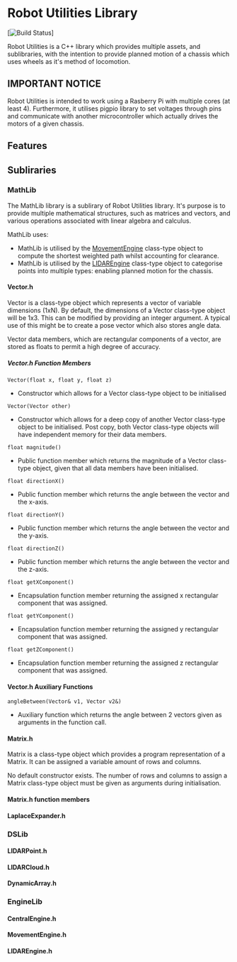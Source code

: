 # Robot Utilities Library

[![Build Status](fucked)]

Robot Utilities is a C++ library which provides multiple assets, and sublibraries, with the intention to provide planned motion of a chassis which uses wheels as it's method of locomotion.

## IMPORTANT NOTICE
Robot Utilities is intended to work using a Rasberry Pi with multiple cores (at least 4). Furthermore, it utilises pigpio library to set voltages through pins and communicate with another microcontroller which actually drives the motors of a given chassis.

## Features

## Subliraries

### MathLib
The MathLib library is a sublirary of Robot Utilities library. It's purpose is to provide multiple mathematical structures, such as matrices and vectors, and various operations associated with linear algebra and calculus. 

MathLib uses:
- MathLib is utilised by the [MovementEngine](####MovementEngine.h) class-type object to compute the shortest weighted path whilst accounting for clearance.
- MathLib is utilised by the [LIDAREngine](####LIDAREngine.h) class-type object to categorise points into multiple types: enabling planned motion for the chassis.

#### Vector.h
Vector is a class-type object which represents a vector of variable dimensions (1xN). By default, the dimensions of a Vector class-type object will be 1x3. This can be modified by providing an integer argument. A typical use of this might be to create a pose vector which also stores angle data.

Vector data members, which are rectangular components of a vector, are stored as floats to permit a high degree of accuracy.

##### Vector.h Function Members
`Vector(float x, float y, float z)`
- Constructor which allows for a Vector class-type object to be initialised

`Vector(Vector other)`
- Constructor which allows for a deep copy of another Vector class-type object to be initialised. Post copy, both Vector class-type objects will have independent memory for their data members.

`float magnitude()`
- Public function member which returns the magnitude of a Vector class-type object, given that all data members have been initialised.

`float directionX()`
- Public function member which returns the angle between the vector and the x-axis.

`float directionY()`
- Public function member which returns the angle between the vector and the y-axis.

`float directionZ()`
- Public function member which returns the angle between the vector and the z-axis.

`float getXComponent()`
- Encapsulation function member returning the assigned x rectangular component that was assigned.

`float getYComponent()`
- Encapsulation function member returning the assigned y rectangular component that was assigned.

`float getZComponent()`
- Encapsulation function member returning the assigned z rectangular component that was assigned.

#### Vector.h Auxiliary Functions

`angleBetween(Vector& v1, Vector v2&)`
- Auxiliary function which returns the angle between 2 vectors given as arguments in the function call.

#### Matrix.h
Matrix is a class-type object which provides a program representation of a Matrix. It can be assigned a variable amount of rows and columns. 

No default constructor exists. The number of rows and columns to assign a Matrix class-type object must be given as arguments during initialisation.

#### Matrix.h function members

#### LaplaceExpander.h

### DSLib

#### LIDARPoint.h

#### LIDARCloud.h

#### DynamicArray.h

### EngineLib

#### CentralEngine.h

#### MovementEngine.h

#### LIDAREngine.h

